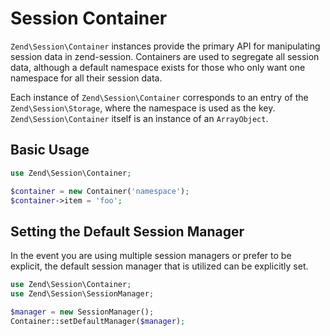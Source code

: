 # Session Container

`Zend\Session\Container` instances provide the primary API for manipulating
session data in zend-session. Containers are used to segregate all session
data, although a default namespace exists for those who only want one namespace
for all their session data.

Each instance of `Zend\Session\Container` corresponds to an entry of the
`Zend\Session\Storage`, where the namespace is used as the key.
`Zend\Session\Container` itself is an instance of an `ArrayObject`.

## Basic Usage

```php
use Zend\Session\Container;

$container = new Container('namespace');
$container->item = 'foo';
```

## Setting the Default Session Manager

In the event you are using multiple session managers or prefer to be explicit,
the default session manager that is utilized can be explicitly set.

```php
use Zend\Session\Container;
use Zend\Session\SessionManager;

$manager = new SessionManager();
Container::setDefaultManager($manager);
```
